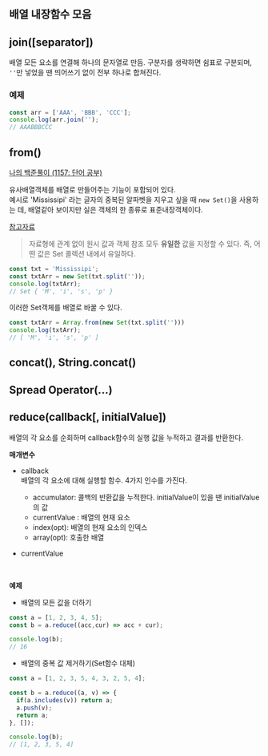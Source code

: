 ## 배열 내장함수 모음

## join([separator])

배열 모든 요소를 연결해 하나의 문자열로 만듬. 구분자를 생략하면 쉼표로 구분되며, `''`만 넣었을 땐 띄어쓰기 없이 전부 하나로 합쳐진다.

### 예제 

```js
const arr = ['AAA', 'BBB', 'CCC'];
console.log(arr.join('');
// AAABBBCCC
```

## from()

[나의 백준풀이 (1157: 단어 공부) ](https://github.com/wooooooongs/woongCodingTest/tree/main/CLASS%201%7E2/1157)

유사배열객체를 배열로 만들어주는 기능이 포함되어 있다.  
예시로 'Mississipi' 라는 글자의 중복된 알파벳을 지우고 싶을 때 `new Set()`을 사용하는 데, 배열같아 보이지만 실은 객체의 한 종류로 표준내장객체이다.  

[참고자료](https://velog.io/@teihong93/Array.from을-통한-배열의-초기화)

> 자료형에 관계 없이 원시 값과 객체 참조 모두 **유일한** 값을 지정할 수 있다. 즉, 어떤 값은 Set 콜렉션 내에서 유일하다.

```js
const txt = 'Mississipi';
const txtArr = new Set(txt.split(''));
console.log(txtArr);
// Set { 'M', 'i', 's', 'p' }
```

이러한 Set객체를 배열로 바꿀 수 있다.

```js
const txtArr = Array.from(new Set(txt.split('')))
console.log(txtArr);
// [ 'M', 'i', 's', 'p' ]
```

## concat(), String.concat()

## Spread Operator(...)

## reduce(callback[, initialValue])
배열의 각 요소를 순회하며 callback함수의 실행 값을 누적하고 결과를 반환한다. 

**매개변수**

* callback <br> 배열의 각 요소에 대해 실행할 함수. 4가지 인수를 가진다.
	* accumulator: 콜백의 반환값을 누적한다. initialValue이 있을 땐 initialValue의 값
	* currentValue	: 배열의 현재 요소
	* index(opt): 배열의 현재 요소의 인덱스
	* array(opt): 호출한 배열

* currentValue <br> 

<br>

**예제**

* 배열의 모든 값을 더하기

```js
const a = [1, 2, 3, 4, 5];
const b = a.reduce((acc,cur) => acc + cur);

console.log(b);
// 16
```

* 배열의 중복 값 제거하기(Set함수 대체)

```js
const a = [1, 2, 3, 5, 4, 3, 2, 5, 4];

const b = a.reduce((a, v) => {
  if(a.includes(v)) return a;
  a.push(v);
  return a;
}, []);

console.log(b);
// [1, 2, 3, 5, 4]
```










